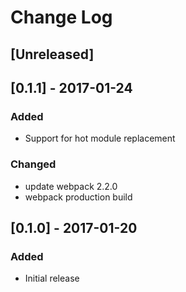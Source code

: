 # Change Log

## [Unreleased]

## [0.1.1] - 2017-01-24
### Added
- Support for hot module replacement
### Changed
- update webpack 2.2.0
- webpack production build

## [0.1.0] - 2017-01-20
### Added
- Initial release
